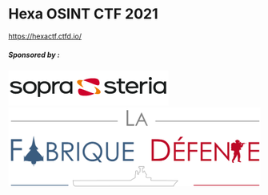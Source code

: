# Hexa OSINT CTF 2021

https://hexactf.ctfd.io/

##### Sponsored by :      	

![img](img/Logo-Sopra-Steria.png)![img](img/2019_06_17_logo_LFD_v1.jpg)